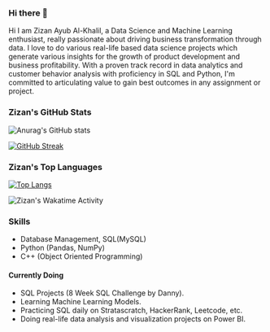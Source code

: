 ### Hi there 👋

Hi I am Zizan Ayub Al-Khalil, a Data Science and Machine Learning enthusiast, really passionate about driving business transformation through data. I love to do various real-life based data science projects which generate various insights for the growth of product development and business profitability. With a proven track record in data analytics and customer behavior analysis with proficiency in SQL and Python, I'm committed to articulating value to gain best outcomes in any assignment or project. 

### Zizan's GitHub Stats
![Anurag's GitHub stats](https://github-readme-stats.vercel.app/api?username=zizanayub&show_icons=true&theme=highcontrast)

[![GitHub Streak](https://streak-stats.demolab.com?user=zizanayub&theme=highcontrast)](https://git.io/streak-stats)

### Zizan's Top Languages
[![Top Langs](https://github-readme-stats.vercel.app/api/top-langs/?username=zizanayub&layout=donut&theme=highcontrast&langs_count=8)](https://github.com/anuraghazra/github-readme-stats)


<img
  src="https://github.com/zizanayub/zizanayub/blob/main/images/stat.svg"
  alt="Zizan's Wakatime Activity"
/>


### Skills
- Database Management, SQL(MySQL)
- Python (Pandas, NumPy)
- C++ (Object Oriented Programming)


#### Currently Doing
- SQL Projects (8 Week SQL Challenge by Danny).
- Learning Machine Learning Models.
- Practicing SQL daily on Stratascratch, HackerRank, Leetcode, etc.
- Doing real-life data analysis and visualization projects on Power BI.

